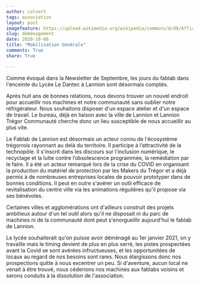 ```yaml
---
author: colvert
tags: association
layout: post
imagefeature: https://upload.wikimedia.org/wikipedia/commons/d/d0/Affiche_%E2%80%9Cordre_de_mobilisation_g%C3%A9n%C3%A9rale%E2%80%9D_1_-_Archives_Nationales_-_AE-II-3598.jpg
slug: déménagement
date: 2020-10-06
title: "Mobilisation Générale"
comments: True
share: True

---
```

Comme évoqué dans la Newsletter de Septembre, les jours du fablab dans l'enceinte du Lycée Le Dantec à Lannion sont désormais comptés.

Après huit ans de bonnes relations, nous devons trouver un nouvel endroit pour accueillir nos machines et notre communauté sans oublier notre réfrigérateur. Nous souhaitons disposer d'un espace atelier et d'un espace de travail. Le bureau, déjà en liaison avec la ville de Lannion et Lannion Trégor Communauté cherche donc un lieu susceptible de nous accueillir au plus vite.

Le Fablab de Lannion est désormais un acteur connu de l'écosystème trégorrois rayonnant au delà du territoire.  Il participe à l’attractivité de la technopôle. Il s'inscrit dans les discours sur l'inclusion numérique, le recyclage et la lutte contre l’obsolescence programmée, la remédiation par le faire. Il a été un acteur remarqué lors de la crise du COVID en organisant la production du matériel de protection par les Makers du Trégor et a déjà permis à de nombreuses entreprises locales de pouvoir prototyper dans de bonnes conditions.
Il peut en outre s'avérer un outil efficace de revitalisation du centre ville via les animations régulières qu'il propose via ses bénévoles.

Certaines villes et agglomérations ont d'ailleurs construit des projets ambitieux autour d'un tel outil alors qu'il ne disposait ni du parc de machines ni de la communauté dont peut s'enorgueillir aujourd'hui le fablab de Lannion.

Le lycée souhaiterait qu'on puisse avoir déménagé au 1er janvier 2021, on y travaille mais le timing devient de plus en plus serré, les pistes prospectées avant la Covid se sont avérées infructueuses, et les opportunitées de locaux au regard de nos besoins sont rares.
Nous élargissons donc nos prospections quitte à nous excentrer un peu.
Si d'aventure, aucun local ne venait à être trouvé, nous céderions nos machines aux fablabs voisins et serons conduits à la dissolution de l'association.
